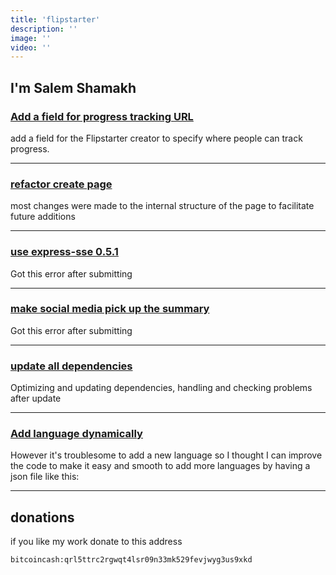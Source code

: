 ```yaml
---
title: 'flipstarter'
description: ''
image: ''
video: ''
---
```


## I'm Salem Shamakh

### [Add a field for progress tracking URL](https://gitlab.com/flipstarter/backend/-/merge_requests/56)

add a field for the Flipstarter creator to specify where people can track progress.

---
### [refactor create page](https://gitlab.com/flipstarter/backend/-/merge_requests/53)

most changes were made to the internal structure of the page to facilitate future additions

---

### [use express-sse 0.5.1](https://gitlab.com/flipstarter/backend/-/merge_requests/55)

Got this error after submitting

---

### [make social media pick up the summary](https://gitlab.com/flipstarter/backend/-/merge_requests/51)

Got this error after submitting

---

### [update all dependencies](https://gitlab.com/flipstarter/backend/-/merge_requests/50)

Optimizing and updating dependencies, handling and checking problems after update

---

### [Add language dynamically](https://gitlab.com/flipstarter/backend/-/merge_requests/48)

However it's troublesome to add a new language so I thought I can improve the code to make it easy and smooth to add more languages by having a json file like this:

---

## donations

if you like my work donate to this address

    bitcoincash:qrl5ttrc2rgwqt4lsr09n33mk529fevjwyg3us9xkd
